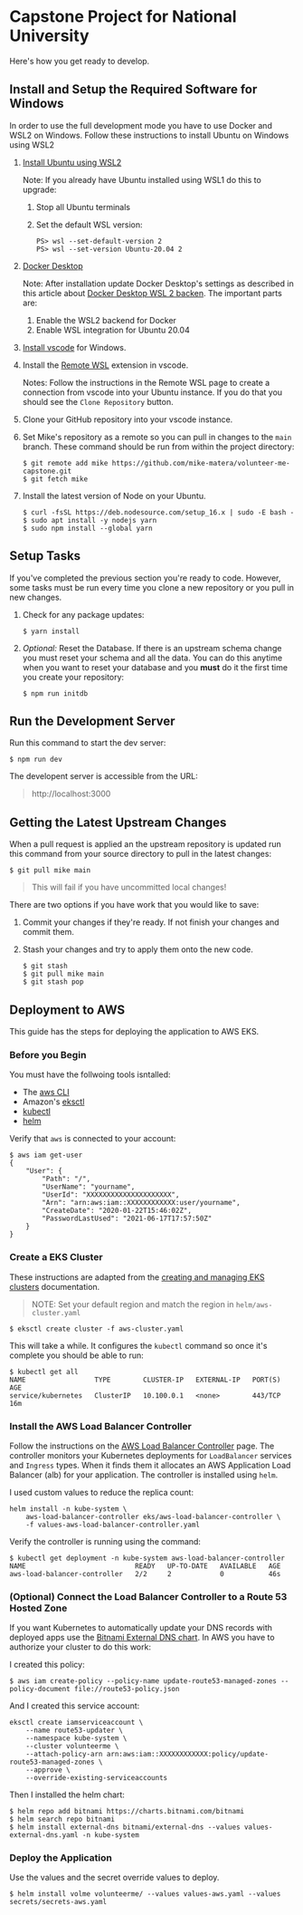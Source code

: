 # Capstone Project for National University 

Here's how you get ready to develop. 

## Install and Setup the Required Software for Windows 

In order to use the full development mode you have to use Docker and WSL2 on Windows. Follow these instructions to install Ubuntu on Windows using WSL2 

1. [Install Ubuntu using WSL2](https://ubuntu.com/tutorials/ubuntu-on-windows#1-overview)

    Note: If you already have Ubuntu installed using WSL1 do this to upgrade:

    1. Stop all Ubuntu terminals 
    1. Set the default WSL version: 

        ```
        PS> wsl --set-default-version 2
        PS> wsl --set-version Ubuntu-20.04 2
        ```

1. [Docker Desktop](https://docs.docker.com/docker-for-windows/install/)

    Note: After installation update Docker Desktop's settings as described in this article about [Docker Desktop WSL 2 backen](https://docs.docker.com/docker-for-windows/wsl/). The important parts are: 

    1. Enable the WSL2 backend for Docker
    1. Enable WSL integration for Ubuntu 20.04

1. [Install vscode](https://code.visualstudio.com/download) for Windows. 

1. Install the [Remote WSL](https://marketplace.visualstudio.com/items?itemName=ms-vscode-remote.remote-wsl) extension in vscode. 

    Notes: Follow the instructions in the Remote WSL page to create a connection from vscode into your Ubuntu instance. If you do that you should see the `Clone Repository` button. 

1. Clone your GitHub repository into your vscode instance. 

1. Set Mike's repository as a remote so you can pull in changes to the `main` branch. These command should be run from within the project directory: 

    ```
    $ git remote add mike https://github.com/mike-matera/volunteer-me-capstone.git
    $ git fetch mike
    ```

1. Install the latest version of Node on your Ubuntu. 

    ```
    $ curl -fsSL https://deb.nodesource.com/setup_16.x | sudo -E bash -
    $ sudo apt install -y nodejs yarn
    $ sudo npm install --global yarn
    ```    

## Setup Tasks 

If you've completed the previous section you're ready to code. However, some tasks must be run every time you clone a new repository or you pull in new changes. 

1. Check for any package updates: 

    ```
    $ yarn install 
    ``` 

1. *Optional:* Reset the Database. If there is an upstream schema change you must reset your schema and all the data. You can do this anytime when you want to reset your database and you **must** do it the first time you create your repository:

    ```
    $ npm run initdb
    ```

## Run the Development Server 

Run this command to start the dev server:

```
$ npm run dev
```

The developent server is accessible from the URL:

> http://localhost:3000

## Getting the Latest Upstream Changes 

When a pull request is applied an the upstream repository is updated run this command from your source directory to pull in the latest changes:

```
$ git pull mike main 
``` 

> This will fail if you have uncommitted local changes! 

There are two options if you have work that you would like to save:

1. Commit your changes if they're ready. If not finish your changes and commit them. 
1. Stash your changes and try to apply them onto the new code. 

    ```
    $ git stash 
    $ git pull mike main 
    $ git stash pop 
    ```

## Deployment to AWS 

This guide has the steps for deploying the application to AWS EKS. 

### Before you Begin 

You must have the follwoing tools isntalled:

- The [aws CLI](https://docs.aws.amazon.com/cli/latest/userguide/cli-chap-install.html)
- Amazon's [eksctl](https://docs.aws.amazon.com/eks/latest/userguide/eksctl.html)
- [kubectl](https://kubernetes.io/docs/tasks/tools/)
- [helm](https://helm.sh/docs/intro/install/)

Verify that `aws` is connected to your account:

```
$ aws iam get-user
{
    "User": {
        "Path": "/",
        "UserName": "yourname",
        "UserId": "XXXXXXXXXXXXXXXXXXXXX",
        "Arn": "arn:aws:iam::XXXXXXXXXXXX:user/yourname",
        "CreateDate": "2020-01-22T15:46:02Z",
        "PasswordLastUsed": "2021-06-17T17:57:50Z"
    }
}
```

### Create a EKS Cluster 

These instructions are adapted from the [creating and managing EKS clusters](https://eksctl.io/usage/creating-and-managing-clusters/) documentation.

> NOTE: Set your default region and match the region in `helm/aws-cluster.yaml`

```
$ eksctl create cluster -f aws-cluster.yaml
```

This will take a while. It configures the `kubectl` command so once it's complete you should be able to run:

```
$ kubectl get all 
NAME                 TYPE        CLUSTER-IP   EXTERNAL-IP   PORT(S)   AGE
service/kubernetes   ClusterIP   10.100.0.1   <none>        443/TCP   16m
```

### Install the AWS Load Balancer Controller 

Follow the instructions on the [AWS Load Balancer Controller](https://docs.aws.amazon.com/eks/latest/userguide/aws-load-balancer-controller.html) page. The controller monitors your Kubernetes deployments for `LoadBalancer` services and `Ingress` types. When it finds them it allocates an AWS Application Load Balancer (alb) for your application. The controller is installed using `helm`.

I used custom values to reduce the replica count: 

```
helm install -n kube-system \
    aws-load-balancer-controller eks/aws-load-balancer-controller \
    -f values-aws-load-balancer-controller.yaml
```

Verify the controller is running using the command:

```
$ kubectl get deployment -n kube-system aws-load-balancer-controller
NAME                           READY   UP-TO-DATE   AVAILABLE   AGE
aws-load-balancer-controller   2/2     2            0           46s
```

### (Optional) Connect the Load Balancer Controller to a Route 53 Hosted Zone 

If you want Kubernetes to automatically update your DNS records with deployed apps use the [Bitnami External DNS chart](https://github.com/bitnami/charts/). In AWS you have to authorize your cluster to do this work: 

I created this policy: 

```
$ aws iam create-policy --policy-name update-route53-managed-zones --policy-document file://route53-policy.json
```

And I created this service account: 

```
eksctl create iamserviceaccount \
    --name route53-updater \
    --namespace kube-system \
    --cluster volunteerme \
    --attach-policy-arn arn:aws:iam::XXXXXXXXXXXX:policy/update-route53-managed-zones \
    --approve \
    --override-existing-serviceaccounts
```

Then I installed the helm chart: 

```
$ helm repo add bitnami https://charts.bitnami.com/bitnami
$ helm search repo bitnami
$ helm install external-dns bitnami/external-dns --values values-external-dns.yaml -n kube-system
```

### Deploy the Application 

Use the values and the secret override values to deploy. 

```
$ helm install volme volunteerme/ --values values-aws.yaml --values secrets/secrets-aws.yaml
```


